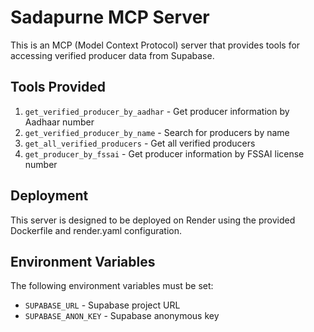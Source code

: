 # Sadapurne MCP Server

This is an MCP (Model Context Protocol) server that provides tools for accessing verified producer data from Supabase.

## Tools Provided

1. `get_verified_producer_by_aadhar` - Get producer information by Aadhaar number
2. `get_verified_producer_by_name` - Search for producers by name
3. `get_all_verified_producers` - Get all verified producers
4. `get_producer_by_fssai` - Get producer information by FSSAI license number

## Deployment

This server is designed to be deployed on Render using the provided Dockerfile and render.yaml configuration.

## Environment Variables

The following environment variables must be set:
- `SUPABASE_URL` - Supabase project URL
- `SUPABASE_ANON_KEY` - Supabase anonymous key